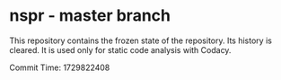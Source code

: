 # nspr - master branch

This repository contains the frozen state of the repository.
Its history is cleared. It is used only for static code
analysis with Codacy.

Commit Time: 1729822408